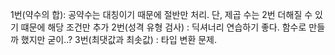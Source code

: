 1번(약수의 합): 공약수는 대칭이기 때문에 절반만 처리. 단, 제곱 수는 2번 더해질 수 있기 떄문에 해당 조건만 추가
2번(성격 유형 검사) : 딕셔너리 연습하기 좋다. 함수로 만들까 했지만 굳이..?
3번(최댓값과 최솟값) : 타입 변환 문제.